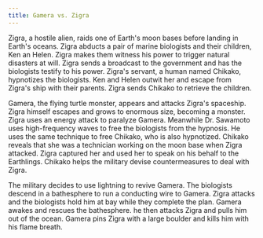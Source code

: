 ```yaml
---
title: Gamera vs. Zigra
---
```


Zigra, a hostile alien, raids one of Earth's moon bases before landing in
Earth's oceans. Zigra abducts a pair of marine biologists and their children,
Ken an Helen. Zigra makes them witness his power to trigger natural disasters at
will. Zigra sends a broadcast to the government and has the biologists testify
to his power. Zigra's servant, a human named Chikako, hypnotizes the biologists.
Ken and Helen outwit her and escape from Zigra's ship with their parents. Zigra
sends Chikako to retrieve the children.

Gamera, the flying turtle monster, appears and attacks Zigra's spaceship. Zigra
himself escapes and grows to enormous size, becoming a monster. Zigra uses an
energy attack to paralyze Gamera. Meanwhile Dr. Sawamoto uses high-frequency
waves to free the biologists from the hypnosis. He uses the same technique to
free Chikako, who is also hypnotized. Chikako reveals that she was a technician
working on the moon base when Zigra attacked. Zigra captured her and used her to
speak on his behalf to the Earthlings. Chikako helps the military devise
countermeasures to deal with Zigra.

The military decides to use lightning to revive Gamera. The biologists descend
in a bathesphere to run a conducting wire to Gamera. Zigra attacks and the
biologists hold him at bay while they complete the plan. Gamera awakes and
rescues the bathesphere. he then attacks Zigra and pulls him out of the ocean.
Gamera pins Zigra with a large boulder and kills him with his flame breath.
